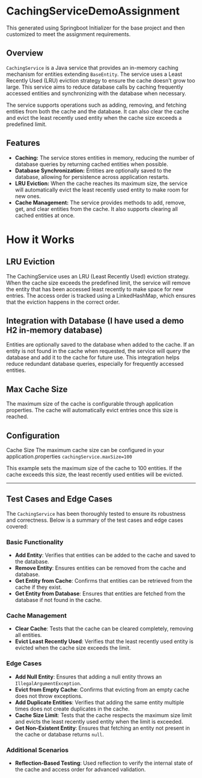 # CachingServiceDemoAssignment

This generated using Springboot Initializer for the base project and then customized to meet the assignment requirements.

## Overview

`CachingService` is a Java service that provides an in-memory caching mechanism for entities extending `BaseEntity`. The service uses a Least Recently Used (LRU) eviction strategy to ensure the cache doesn't grow too large. This service aims to reduce database calls by caching frequently accessed entities and synchronizing with the database when necessary.

The service supports operations such as adding, removing, and fetching entities from both the cache and the database. It can also clear the cache and evict the least recently used entity when the cache size exceeds a predefined limit.

## Features

- **Caching:** The service stores entities in memory, reducing the number of database queries by returning cached entities when possible.
- **Database Synchronization:** Entities are optionally saved to the database, allowing for persistence across application restarts.
- **LRU Eviction:** When the cache reaches its maximum size, the service will automatically evict the least recently used entity to make room for new ones.
- **Cache Management:** The service provides methods to add, remove, get, and clear entities from the cache. It also supports clearing all cached entities at once.

# How it Works
## LRU Eviction
The CachingService uses an LRU (Least Recently Used) eviction strategy. When the cache size exceeds the predefined limit, the service will remove the entity that has been accessed least recently to make space for new entries. The access order is tracked using a LinkedHashMap, which ensures that the eviction happens in the correct order.

## Integration with Database (I have used a demo H2 in-memory database)
Entities are optionally saved to the database when added to the cache. If an entity is not found in the cache when requested, the service will query the database and add it to the cache for future use. This integration helps reduce redundant database queries, especially for frequently accessed entities.

## Max Cache Size
The maximum size of the cache is configurable through application properties. The cache will automatically evict entries once this size is reached.

## Configuration
Cache Size
The maximum cache size can be configured in your application.properties
`cachingService.maxSize=100`

This example sets the maximum size of the cache to 100 entities. If the cache exceeds this size, the least recently used entities will be evicted.

---

## Test Cases and Edge Cases

The `CachingService` has been thoroughly tested to ensure its robustness and correctness. Below is a summary of the test cases and edge cases covered:

### Basic Functionality
- **Add Entity**: Verifies that entities can be added to the cache and saved to the database.
- **Remove Entity**: Ensures entities can be removed from the cache and database.
- **Get Entity from Cache**: Confirms that entities can be retrieved from the cache if they exist.
- **Get Entity from Database**: Ensures that entities are fetched from the database if not found in the cache.

### Cache Management
- **Clear Cache**: Tests that the cache can be cleared completely, removing all entities.
- **Evict Least Recently Used**: Verifies that the least recently used entity is evicted when the cache size exceeds the limit.

### Edge Cases
- **Add Null Entity**: Ensures that adding a null entity throws an `IllegalArgumentException`.
- **Evict from Empty Cache**: Confirms that evicting from an empty cache does not throw exceptions.
- **Add Duplicate Entities**: Verifies that adding the same entity multiple times does not create duplicates in the cache.
- **Cache Size Limit**: Tests that the cache respects the maximum size limit and evicts the least recently used entity when the limit is exceeded.
- **Get Non-Existent Entity**: Ensures that fetching an entity not present in the cache or database returns `null`.

### Additional Scenarios
- **Reflection-Based Testing**: Used reflection to verify the internal state of the cache and access order for advanced validation.
